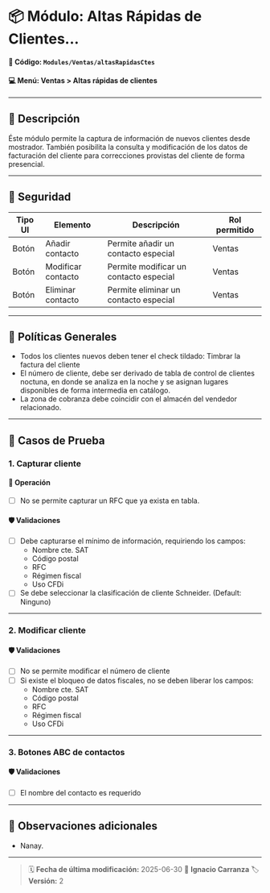 # 📦 Módulo: Altas Rápidas de Clientes...
#### 📁 **Código:** `Modules/Ventas/altasRapidasCtes`
#### 💻 **Menú:** Ventas > Altas rápidas de clientes
---
## 📝 Descripción
Éste módulo permite la captura de información de nuevos clientes desde mostrador. También posibilita la consulta y modificación de los datos de facturación del cliente para correcciones provistas del cliente de forma presencial.

---
## 🔐 Seguridad

| Tipo UI | Elemento          | Descripción                    | Rol permitido |
|---------|-------------------|--------------------------------|----------------|
| Botón   | Añadir contacto   | Permite añadir un contacto especial     | Ventas       |
| Botón   | Modificar contacto   | Permite modificar un contacto especial     | Ventas       |
| Botón   | Eliminar contacto   | Permite eliminar un contacto especial     | Ventas       |

---
## 💼 Políticas Generales
- Todos los clientes nuevos deben tener el check tildado: Timbrar la factura del cliente
- El número de cliente, debe ser derivado de tabla de control de clientes noctuna, en donde se analiza en la noche y se asignan lugares disponibles de forma intermedia en catálogo.
- La zona de cobranza debe coincidir con el almacén del vendedor relacionado.

---
## 🧪 Casos de Prueba

### 1. Capturar cliente

#### 💼 Operación
- [ ] No se permite capturar un RFC que ya exista en tabla.

#### 🛡️ Validaciones
- [ ] Debe capturarse el mínimo de información, requiriendo los campos:
    - Nombre cte. SAT
    - Código postal
    - RFC
    - Régimen fiscal
    - Uso CFDi
- [ ] Se debe seleccionar la clasificación de cliente Schneider. (Default: Ninguno)
---

### 2. Modificar cliente

#### 🛡️ Validaciones
- [ ] No se permite modificar el número de cliente
- [ ] Si existe el bloqueo de datos fiscales, no se deben liberar los campos:
    - Nombre cte. SAT
    - Código postal
    - RFC
    - Régimen fiscal
    - Uso CFDi
---

### 3. Botones ABC de contactos

#### 🛡️ Validaciones
- [ ] El nombre del contacto es requerido
---

## 📎 Observaciones adicionales
- Nanay.

---
> 🗓️ **Fecha de última modificación:** 2025-06-30
> 👤 **Ignacio Carranza**
> 🏷️ **Versión:** 2
